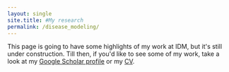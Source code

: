 ```yaml
---
layout: single
site.title: #My research
permalink: /disease_modeling/
---
```

<!-- Alternative to the header image above 
<figure>
<center> <img src="../assets/images/quantum_beats.png" width="800px" /> </center>
<figcaption> Image credit: <a href="https://nipaeason.com">Nipa Eason</a> </figcaption>
</figure> -->

This page is going to have some highlights of my work at IDM, but it's still under construction. Till then, if you'd like to see some of my work, take a look at my [Google Scholar profile](https://scholar.google.com/citations?user=4XfFTrEAAAAJ&hl=en&oi=ao) or my [CV](../assets/docs/CV.pdf). 